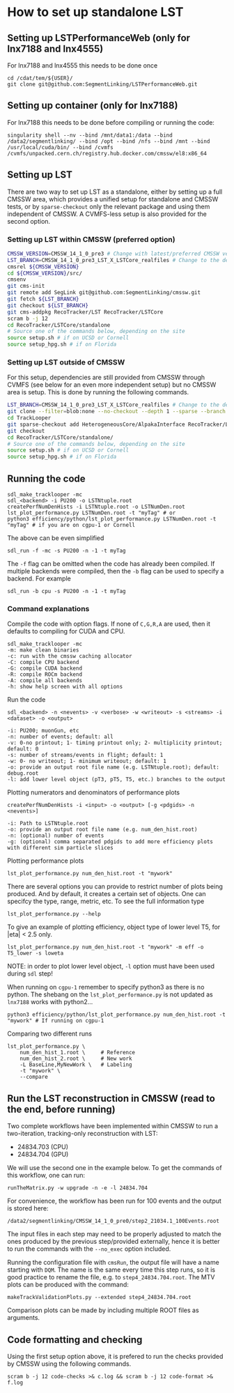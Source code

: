 # How to set up standalone LST

## Setting up LSTPerformanceWeb (only for lnx7188 and lnx4555)

For lnx7188 and lnx4555 this needs to be done once

    cd /cdat/tem/${USER}/
    git clone git@github.com:SegmentLinking/LSTPerformanceWeb.git

## Setting up container (only for lnx7188)

For lnx7188 this needs to be done before compiling or running the code:

    singularity shell --nv --bind /mnt/data1:/data --bind /data2/segmentlinking/ --bind /opt --bind /nfs --bind /mnt --bind /usr/local/cuda/bin/ --bind /cvmfs  /cvmfs/unpacked.cern.ch/registry.hub.docker.com/cmssw/el8:x86_64

## Setting up LST

There are two way to set up LST as a standalone, either by setting up a full CMSSW area, which provides a unified setup for standalone and CMSSW tests, or by `sparse-checkout` only the relevant package and using them independent of CMSSW. A CVMFS-less setup is also provided for the second option.

### Setting up LST within CMSSW (preferred option)

```bash
CMSSW_VERSION=CMSSW_14_1_0_pre3 # Change with latest/preferred CMSSW version
LST_BRANCH=CMSSW_14_1_0_pre3_LST_X_LSTCore_realfiles # Change to the development branch
cmsrel ${CMSSW_VERSION}
cd ${CMSSW_VERSION}/src/
cmsenv
git cms-init
git remote add SegLink git@github.com:SegmentLinking/cmssw.git
git fetch ${LST_BRANCH}
git checkout ${LST_BRANCH}
git cms-addpkg RecoTracker/LST RecoTracker/LSTCore
scram b -j 12
cd RecoTracker/LSTCore/standalone
# Source one of the commands below, depending on the site
source setup.sh # if on UCSD or Cornell
source setup_hpg.sh # if on Florida
```

### Setting up LST outside of CMSSW

For this setup, dependencies are still provided from CMSSW through CVMFS (see below for an even more independent setup) but no CMSSW area is setup. This is done by running the following commands.

``` bash
LST_BRANCH=CMSSW_14_1_0_pre3_LST_X_LSTCore_realfiles # Change to the development branch
git clone --filter=blob:none --no-checkout --depth 1 --sparse --branch ${LST_BRANCH} https://github.com/SegmentLinking/cmssw.git TrackLooper
cd TrackLooper
git sparse-checkout add HeterogeneousCore/AlpakaInterface RecoTracker/LSTCore
git checkout
cd RecoTracker/LSTCore/standalone/
# Source one of the commands below, depending on the site
source setup.sh # if on UCSD or Cornell
source setup_hpg.sh # if on Florida
```

<!---
#### Running LST in a CVMFS-less setup

The setup scripts included in this repository assume that the [CernVM File System (CVMFS)](https://cernvm.cern.ch/fs/) is installed. This provides a convenient way to fetch the required dependencies, but it is not necessary to run LST in standalone mode. Here, we briefly describe how to build and run it when CVMFS is not available.

The necessary dependencies are CUDA, ROOT, the Boost libraries, Alpaka, and some CMSSW headers. CUDA, ROOT, and Boost, are fairly standard libraries and are available from multiple package managers. For the remaining necessary headers you will need to clone the [Alpaka](https://github.com/alpaka-group/alpaka) and [CMSSW](https://github.com/cms-sw/cmssw) repositories (since the CMSSW repository is extremely large, the instructions just above need to be followed to checkout the strictly required part of it).

Then all that is left to do is set some environment variables. We give an example of how to do this in lnx7188/cgpu-1.

```bash
# These two lines are only needed to set the right version of gcc and nvcc. They are not needed for standard installations.
export PATH=/cvmfs/cms.cern.ch/el8_amd64_gcc12/external/gcc/12.3.1-40d504be6370b5a30e3947a6e575ca28/bin:/cvmfs/cms.cern.ch/el8_amd64_gcc12/cms/cmssw/CMSSW_14_1_0_pre3/external/el8_amd64_gcc12/bin:$PATH
export LD_LIBRARY_PATH=/cvmfs/cms.cern.ch/el8_amd64_gcc12/cms/cmssw/CMSSW_14_1_0_pre3/biglib/el8_amd64_gcc12:/cvmfs/cms.cern.ch/el8_amd64_gcc12/cms/cmssw/CMSSW_14_1_0_pre3/lib/el8_amd64_gcc12:/cvmfs/cms.cern.ch/el8_amd64_gcc12/cms/cmssw/CMSSW_14_1_0_pre3/external/el8_amd64_gcc12/lib:/cvmfs/cms.cern.ch/el8_amd64_gcc12/external/gcc/12.3.1-40d504be6370b5a30e3947a6e575ca28/lib64:/cvmfs/cms.cern.ch/el8_amd64_gcc12/external/gcc/12.3.1-40d504be6370b5a30e3947a6e575ca28/lib:$LD_LIBRARY_PATH

# These are the lines that you need to manually change for a CVMFS-less setup.
# In this example we use cvmfs paths since that is where the dependencies are in lnx7188/cgpu1, but they can point to local directories.
export BOOST_ROOT=/cvmfs/cms.cern.ch/el8_amd64_gcc12/external/boost/1.80.0-60a217837b5db1cff00c7d88ec42f53a
export ALPAKA_ROOT=/cvmfs/cms.cern.ch/el8_amd64_gcc12/external/alpaka/1.1.0-7d0324257db47fde2d27987e7ff98fb4
export CUDA_HOME=/cvmfs/cms.cern.ch/el8_amd64_gcc12/external/cuda/12.4.1-06cde0cd9f95a73a1ea05c8535f60bde
export ROOT_ROOT=/cvmfs/cms.cern.ch/el8_amd64_gcc12/lcg/root/6.30.07-21947a33e64ceb827a089697ad72e468
export CMSSW_BASE=/cvmfs/cms.cern.ch/el8_amd64_gcc12/cms/cmssw/CMSSW_14_1_0_pre3

# These lines are needed to account for some extra environment variables that are exported in the setup script.
export LD_LIBRARY_PATH=$PWD/SDL/cuda:$PWD/SDL/cpu:$PWD:$LD_LIBRARY_PATH
export PATH=$PWD/bin:$PATH
export PATH=$PWD/efficiency/bin:$PATH
export PATH=$PWD/efficiency/python:$PATH
export TRACKLOOPERDIR=$PWD
export TRACKINGNTUPLEDIR=/data2/segmentlinking/CMSSW_12_2_0_pre2/
export LSTOUTPUTDIR=.
source $PWD/code/rooutil/thisrooutil.sh

# After this, you can compile and run LST as usual, as described below.
```
-->

## Running the code

    sdl_make_tracklooper -mc
    sdl_<backend> -i PU200 -o LSTNtuple.root
    createPerfNumDenHists -i LSTNtuple.root -o LSTNumDen.root
    lst_plot_performance.py LSTNumDen.root -t "myTag" # or
    python3 efficiency/python/lst_plot_performance.py LSTNumDen.root -t "myTag" # if you are on cgpu-1 or Cornell

The above can be even simplified

    sdl_run -f -mc -s PU200 -n -1 -t myTag

The `-f` flag can be omitted when the code has already been compiled. If multiple backends were compiled, then the `-b` flag can be used to specify a backend. For example

    sdl_run -b cpu -s PU200 -n -1 -t myTag

### Command explanations

Compile the code with option flags. If none of `C,G,R,A` are used, then it defaults to compiling for CUDA and CPU.

    sdl_make_tracklooper -mc
    -m: make clean binaries
    -c: run with the cmssw caching allocator
    -C: compile CPU backend
    -G: compile CUDA backend
    -R: compile ROCm backend
    -A: compile all backends
    -h: show help screen with all options

Run the code
 
    sdl_<backend> -n <nevents> -v <verbose> -w <writeout> -s <streams> -i <dataset> -o <output>

    -i: PU200; muonGun, etc
    -n: number of events; default: all
    -v: 0-no printout; 1- timing printout only; 2- multiplicity printout; default: 0
    -s: number of streams/events in flight; default: 1
    -w: 0- no writeout; 1- minimum writeout; default: 1
    -o: provide an output root file name (e.g. LSTNtuple.root); default: debug.root
    -l: add lower level object (pT3, pT5, T5, etc.) branches to the output

Plotting numerators and denominators of performance plots

    createPerfNumDenHists -i <input> -o <output> [-g <pdgids> -n <nevents>]

    -i: Path to LSTNtuple.root
    -o: provide an output root file name (e.g. num_den_hist.root)
    -n: (optional) number of events
    -g: (optional) comma separated pdgids to add more efficiency plots with different sim particle slices
    
Plotting performance plots

    lst_plot_performance.py num_den_hist.root -t "mywork"

There are several options you can provide to restrict number of plots being produced.
And by default, it creates a certain set of objects.
One can specifcy the type, range, metric, etc.
To see the full information type

    lst_plot_performance.py --help

To give an example of plotting efficiency, object type of lower level T5, for |eta| < 2.5 only.

    lst_plot_performance.py num_den_hist.root -t "mywork" -m eff -o T5_lower -s loweta

NOTE: in order to plot lower level object, ```-l``` option must have been used during ```sdl``` step!

When running on ```cgpu-1``` remember to specify python3 as there is no python.
The shebang on the ```lst_plot_performance.py``` is not updated as ```lnx7188``` works with python2...

    python3 efficiency/python/lst_plot_performance.py num_den_hist.root -t "mywork" # If running on cgpu-1
                                                                                                                                                           
Comparing two different runs

    lst_plot_performance.py \
        num_den_hist_1.root \     # Reference
        num_den_hist_2.root \     # New work
        -L BaseLine,MyNewWork \   # Labeling
        -t "mywork" \
        --compare

## Run the LST reconstruction in CMSSW (read to the end, before running)

Two complete workflows have been implemented within CMSSW to run a two-iteration, tracking-only reconstruction with LST:
 - 24834.703 (CPU)
 - 24834.704 (GPU)

We will use the second one in the example below. To get the commands of this workflow, one can run:

    runTheMatrix.py -w upgrade -n -e -l 24834.704

For convenience, the workflow has been run for 100 events and the output is stored here:

    /data2/segmentlinking/CMSSW_14_1_0_pre0/step2_21034.1_100Events.root

The input files in each step may need to be properly adjusted to match the ones produced by the previous step/provided externally, hence it is better to run the commands with the `--no_exec` option included.

Running the configuration file with `cmsRun`, the output file will have a name starting with `DQM`. The name is the same every time this step runs,
so it is good practice to rename the file, e.g. to `step4_24834.704.root`.
The MTV plots can be produced with the command:

    makeTrackValidationPlots.py --extended step4_24834.704.root

Comparison plots can be made by including multiple ROOT files as arguments.

## Code formatting and checking

Using the first setup option above, it is prefered to run the checks provided by CMSSW using the following commands.

```
scram b -j 12 code-checks >& c.log && scram b -j 12 code-format >& f.log
```
